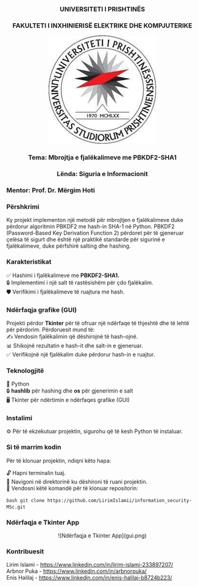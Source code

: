 <div align="center">

### UNIVERSITETI I PRISHTINЁS  
### FAKULTETI I INXHINIERISË ELEKTRIKE DHE KOMPJUTERIKE  

![alt text](image.png)

### Tema: Mbrojtja e fjalëkalimeve me PBKDF2-SHA1
### Lënda: Siguria e Informacionit
<div align="left"><h3>Mentor: Prof. Dr. Mërgim Hoti</h3></div>

</div>

### Përshkrimi
Ky projekt implementon një metodë për mbrojtjen e fjalëkalimeve duke përdorur algoritmin PBKDF2 me hash-in SHA-1 në Python. PBKDF2 (Password-Based Key Derivation Function 2) përdoret për të gjeneruar çelësa të sigurt dhe është një praktikë standarde për sigurinë e fjalëkalimeve, duke përfshirë salting dhe hashing.

### Karakteristikat
✅ Hashimi i fjalëkalimeve me **PBKDF2-SHA1.** <br>
🔒 Implementimi i një salt të rastësishëm për çdo fjalëkalim. <br>
🛡️ Verifikimi i fjalëkalimeve të ruajtura me hash. <br>

### Ndërfaqja grafike (GUI)
Projekti përdor **Tkinter** për të ofruar një ndërfaqe të thjeshtë dhe të lehtë për përdorim. Përdoruesit mund të: <br>
✍️ Vendosin fjalëkalimin që dëshirojnë të hash-ojnë. <br>
📊 Shikojnë rezultatin e hash-it dhe salt-in e gjeneruar. <br>
✅ Verifikojnë një fjalëkalim duke përdorur hash-in e ruajtur. <br>

### Teknologjitë
🐍 Python <br>
🔒 **hashlib** për hashing dhe **os** për gjenerimin e salt <br>
🖥️ Tkinter për ndërtimin e ndërfaqes grafike (GUI) <br>

### Instalimi
⚙️ Për të ekzekutuar projektin, sigurohu që të kesh Python të instaluar.

### Si të marrim kodin

Për të klonuar projektin, ndiqni këto hapa:

🔓 Hapni terminalin tuaj. <br>
📂 Navigoni në direktorinë ku dëshironi të ruani projektin. <br>
📡 Vendosni këtë komandë për të klonuar repositorin: <br>

   ```bash git clone https://github.com/LirimIslamii/information_security-MSc.git ```

### Ndërfaqja e Tkinter App

<div align="center">![Ndërfaqja e Tkinter App](gui.png)</div>

### Kontribuesit

Lirim Islami - https://www.linkedin.com/in/lirim-islami-233897207/ <br>
Arbnor Puka - https://www.linkedin.com/in/arbnorpuka/ <br>
Enis Halilaj - https://www.linkedin.com/in/enis-halilaj-b8724b223/
